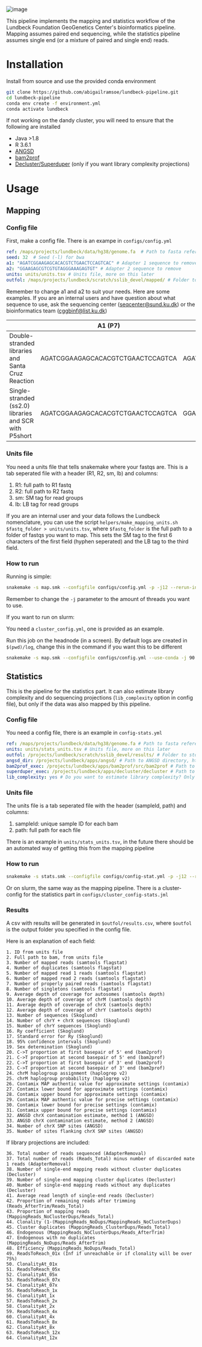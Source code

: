 ![image](https://github.com/abigailramsoe/lundbeck-pipeline/assets/28560412/f96f3a70-7c3d-4398-97fd-e136a129378e)

This pipeline implements the mapping and statistics workflow of the Lundbeck Foundation GeoGenetics Center's bioinformatics pipeline. Mapping assumes paired end sequencing, while the statistics pipeline assumes single end (or a mixture of paired and single end) reads.

# Installation

Install from source and use the provided conda environment
```bash
git clone https://github.com/abigailramsoe/lundbeck-pipeline.git
cd lundbeck-pipeline
conda env create -f environment.yml
conda activate lundbeck
```

If not working on the dandy cluster, you will need to ensure that the following are installed
* Java >1.8
* R 3.6.1
* [ANGSD](https://github.com/ANGSD/angsd)
* [bam2prof](https://github.com/grenaud/bam2prof)
* [Decluster/Superduper](https://github.com/ANGSD/decluster) (only if you want library complexity projections)


# Usage

## Mapping

### Config file

First, make a config file.  There is an exampe in `configs/config.yml`

```yaml
ref: /maps/projects/lundbeck/data/hg38/genome.fa  # Path to fasta reference genome
seed: 32  # Seed (-l) for bwa
a1: "AGATCGGAAGAGCACACGTCTGAACTCCAGTCAC" # Adapter 1 sequence to remove
a2: "GGAAGAGCGTCGTGTAGGGAAAGAGTGT" # Adapter 2 sequence to remove
units: units/units.tsv # Units file, more on this later
outfol: /maps/projects/lundbeck/scratch/sslib_devel/mapped/ # Folder to write mapped files to
 ```

Remember to change a1 and a2 to suit your needs.
Here are some examples. If you are an internal users and have question about what sequence to use, ask the sequencing center (seqcenter@sund.ku.dk) or the bioinformatics team (cggbinf@list.ku.dk)

|| A1 (P7) | A2 (P5) |
| --- | --- | --- |
|Double-stranded libraries and Santa Cruz Reaction|AGATCGGAAGAGCACACGTCTGAACTCCAGTCA|AGATCGGAAGAGCGTCGTGTAGGGAAAGAGTGT|
Single-stranded (ss2.0) libraries and SCR with P5short|AGATCGGAAGAGCACACGTCTGAACTCCAGTCA|GGAAGAGCGTCGTGTAGGGAAAGAGTGT|



### Units file

You need a units file that tells snakemake where your fastqs are. This is a tab seperated file with a header (R1, R2, sm, lb) and columns:
1. R1: full path to R1 fastq
2. R2: full path to R2 fastq
3. sm: SM tag for read groups
4. lb: LB tag for read groups

If you are an internal user and your data follows the Lundbeck nomenclature, you can use the script `helpers/make_mapping_units.sh $fastq_folder > units/units.tsv`, where `$fastq_folder` is the full path to a folder of fastqs you want to map. This sets the SM tag to the first 6 characters of the first field (hyphen seperated) and the LB tag to the third field.

### How to run

Running is simple:
```bash
snakemake -s map.smk --configfile configs/config.yml -p -j12 --rerun-incomplete
```
Remember to change the `-j` parameter to the amount of threads you want to use.

If you want to run on slurm:

You need a `cluster_config.yml`, one is provided as an example.

Run this job on the headnode (in a screen). By default logs are created in `$(pwd)/log`, change this in the command if you want this to be different

```bash
snakemake -s map.smk --configfile configs/config.yml --use-conda -j 90 --cluster-config configs/cluster_config.yml --cluster "sbatch --export=ALL -t {cluster.time} --ntasks-per-node {cluster.ntasks_per_node} --nodes {cluster.nodes} --cpus-per-task {cluster.cpus_per_task} --mem {cluster.memory} --partition {cluster.partition} --job-name {rulename}.{jobid} --output=$(pwd)/log/slurm-%j.out" --conda-frontend mamba --latency-wait 60  --rerun-incomplete --rerun-triggers mtime --conda-frontend mamba
```

## Statistics

This is the pipeline for the statistics part. It can also estimate library complexity and do sequencing projections (`lib_complexity` option in config file), but only if the data was also mapped by this pipeline.

### Config file
You need a config file, there is an example in `config-stats.yml`

```yaml
ref: /maps/projects/lundbeck/data/hg38/genome.fa # Path to fasta reference genome
units: units/stats_units.tsv # Units file, more on this later
outfol: /projects/lundbeck/scratch/sslib_devel/results/ # Folder to store the results
angsd_dir: /projects/lundbeck/apps/angsd/ # Path to ANGSD directory, https://github.com/ANGSD/angsd
bam2prof_exec: /projects/lundbeck/apps/bam2prof/src/bam2prof # Path to bam2prof executable https://github.com/grenaud/bam2prof
superduper_exec: /projects/lundbeck/apps/decluster/decluster # Path to decluster executable https://github.com/ANGSD/decluster
lib_complexity: yes # Do you want to estimate library complexity? Only available if mapped by this pipeline
```

### Units file

The units file is a tab seperated file with the header (sampleId, path) and columns:
1. sampleId: unique sample ID for each bam
2. path: full path for each file

There is an example in `units/stats_units.tsv`, in the future there should be an automated way of getting this from the mapping pipeline

### How to run

```bash
snakemake -s stats.smk --configfile configs/config-stat.yml -p -j12 --rerun-incomplete
```

Or on slurm, the same way as the mapping pipeline. There is a cluster-config for the statistics part in `configs/cluster_config-stats.jml`

### Results

A csv with results will be generated in `$outfol/results.csv`, where `$outfol` is the output folder you specified in the config file.

Here is an explanation of each field:

```
1. ID from units file
2. Full path to bam, from units file
3. Number of mapped reads (samtools flagstat)
4. Number of duplicates (samtools flagstat)
5. Number of mapped read 1 reads (samtools flagstat)
6. Number of mapped read 2 reads (samtools flagstat)
7. Number of properly paired reads (samtools flagstat)
8. Number of singletons (samtools flagstat)
9. Average depth of coverage for autosomes (samtools depth)
10. Average depth of coverage of chrM (samtools depth)
11. Average depth of coverage of chrX (samtools depth)
12. Average depth of coverage of chrY (samtools depth)
13. Number of sequences (Skoglund)
14. Number of chrY + chrX sequences (Skoglund)
15. Number of chrY sequences (Skoglund)
16. Ry coefficient (Skoglund)
17. Standard error for Ry (Skoglund)
18. 95% confidence intervals (Skoglund)
19. Sex determination (Skoglund)
20. C->T proportion at first basepair of 5' end (bam2prof)
21. C->T proportion at second basepair of 5' end (bam2prof)
22. C->T proportion at first basepair of 3' end (bam2prof)
23. C->T proportion at second basepair of 3' end (bam2prof)
24. chrM haplogroup assignment (haplogrep v2)
25. chrM haplogroup probability (haplogrep v2)
26. Contamix MAP authentic value for approximate settings (contamix)
27. Contamix lower bound for approximate settings (contamix)
28. Contamix upper bound for approximate settings (contamix)
29. Contamix MAP authentic value for precise settings (contamix)
30. Contamix lower bound for precise settings (contamix)
31. Contamix upper bound for precise settings (contamix)
32. ANGSD chrX contamination estimate, method 1 (ANGSD)
33. ANGSD chrX contamination estimate, method 2 (ANGSD)
34. Number of chrX SNP sites (ANGSD)
35. Number of sites flanking chrX SNP sites (ANGSD)
```

If library projections are included:

```
36. Total number of reads sequenced (AdapterRemoval)
37. Total number of reads (Reads_Total) minus number of discarded mate 1 reads (AdapterRemoval)
38. Number of single-end mapping reads without cluster duplicates (Decluster)
39. Number of single-end mapping cluster duplicates (Decluster)
40. Number of single-end mapping reads without any duplicates (Decluster)
41. Average read length of single-end reads (Decluster)
42. Proportion of remaining reads after trimming (Reads_AfterTrim/Reads_Total)
43. Proportion of mapping reads (MappingReads_NoClusterDups/Reads_Total)
44. Clonality (1-(MappingReads_NoDups/MappingReads_NoClusterDups)
45. Cluster duplicates (MappingReads_ClusterDups/Reads_Total)
46. Endogenous (MappingReads_NoClusterDups/Reads_AfterTrim)
47. Endogenous with no duplicates (MappingReads_NoDups/Reads_AfterTrim)
48. Efficiency (MappingReads_NoDups/Reads_Total)
49. ReadsToReach_01x (Inf if unreachable or if clonality will be over 75%)
50. ClonalityAt_01x
51. ReadsToReach_05x
52. ClonalityAt_05x
53. ReadsToReach_07x
54. ClonalityAt_07x
55. ReadsToReach_1x
56. ClonalityAt_1x
57. ReadsToReach_2x
58. ClonalityAt_2x
59. ReadsToReach_4x
60. ClonalityAt_4x
61. ReadsToReach_8x
62. ClonalityAt_8x
63. ReadsToReach_12x
64. ClonalityAt_12x
```
